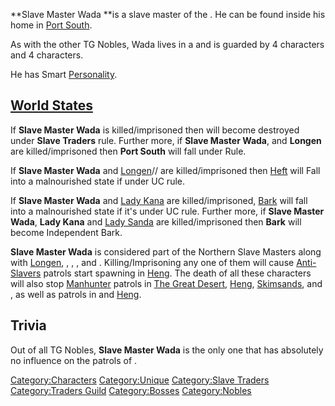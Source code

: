 **Slave Master Wada **is a slave master of the [](Traders_Guild.md). He can be found inside his home in
[Port South](Port_South.md "wikilink").

As with the other TG Nobles, Wada lives in a [](Noble_House.md) and is guarded by 4 [](Empire_Noble_Guard_Hooded.md) characters and 4 [](Samurai_Heavy.md) characters.

He has Smart [Personality](Personality.md "wikilink").

## [World States](World_States.md "wikilink")

If **Slave Master Wada** is killed/imprisoned then [](Port_South.md) will become destroyed under **Slave
Traders** rule. Further more, if **Slave Master Wada**, [](Emperor_Tengu.md) and **Longen** are killed/imprisoned
then **Port South** will fall under [](03%20-%20Projects%20&%20Wikis/Kenshi/Kenshi%20Wiki/Kenshi%20Wiki%20Template/Free_Traders.md) Rule.

If **Slave Master Wada** and [Longen](Longen.md "wikilink")/[](Slave_Master_Ruben.md)/[](Slave_Mistress_Ren.md) are killed/imprisoned then
[Heft](Heft.md "wikilink") will Fall into a malnourished state if under UC
rule.

If **Slave Master Wada** and [Lady Kana](Lady_Kana.md "wikilink") are
killed/imprisoned, [Bark](Bark.md "wikilink") will fall into a malnourished
state if it's under UC rule. Further more, if **Slave Master Wada**,
**Lady Kana** and [Lady Sanda](Lady_Sanda.md "wikilink") are
killed/imprisoned then **Bark** will become Independent Bark.

**Slave Master Wada** is considered part of the Northern Slave Masters
along with [Longen](Longen.md "wikilink"), [](Lady_Kana.md), [](Slave_Master_Grande.md), [](Slave_Master_Haga.md), [](Slave_Master_Ruben.md) and [](Slave_Mistress_Ren.md). Killing/Imprisoning any one of them
will cause [Anti-Slavers](03%20-%20Projects%20&%20Wikis/Kenshi/Kenshi%20Wiki/Kenshi%20Wiki%20Template/Anti-Slavers.md "wikilink") patrols start
spawning in [Heng](Heng_(Zone).md "wikilink"). The death of all these
characters will also stop [Manhunter](Manhunter.md "wikilink") patrols in
[The Great Desert](The_Great_Desert.md "wikilink"),
[Heng](Heng.md "wikilink"), [Skimsands](Skimsands.md "wikilink"), and [](The_Eye.md), as well as [](Slave_Hunter.md) patrols in [](The_Great_Desert.md) and [Heng](Heng.md "wikilink").

## Trivia

Out of all TG Nobles, **Slave Master Wada** is the only one that has
absolutely no influence on the patrols of [](03%20-%20Projects%20&%20Wikis/Kenshi/Kenshi%20Wiki/Kenshi%20Wiki%20Template/Slave_Traders.md).

[Category:Characters](Category:Characters "wikilink")
[Category:Unique](Category:Unique "wikilink") [Category:Slave
Traders](Category:Slave_Traders "wikilink") [Category:Traders
Guild](Category:Traders_Guild "wikilink")
[Category:Bosses](Category:Bosses "wikilink")
[Category:Nobles](Category:Nobles "wikilink")